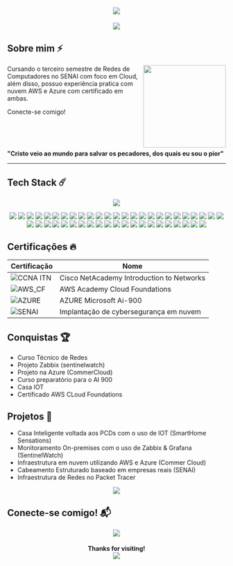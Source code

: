 <h1 align="center">
  <img src="https://capsule-render.vercel.app/api?type=waving&height=300&color=00008b&text=Lucca%20Acunzo&section=header&textBg=false&fontColor=ffff&reversal=true&rotate=0&animation=blinking">
</h1>


<p align="center">
  <img src="https://readme-typing-svg.herokuapp.com?font=play&size=25&pause=1000&center=true&vCenter=true&width=435&lines=Cloud++Engineer+%7C+Manager+Network">
</p>

## Sobre mim ⚡

<img align="right" height="190" src="https://i.pinimg.com/originals/99/56/9c/99569cfdb06e4027403c308cd4b5f103.gif">

Cursando o terceiro semestre de Redes de Computadores no SENAI com foco em Cloud, além disso,
possuo experiência pratica com nuvem AWS e Azure com certificado em ambas.

Conecte-se comigo!

<br><br><br>

**"Cristo veio ao mundo para salvar os pecadores, dos quais eu sou o pior"**

---

## Tech Stack ☄️

<p align="center">
  <img src="https://skillicons.dev/icons?i=arduino,aws,azure,c,debian,discord,gcp,github,gmail,grafana,instagram,linkedin,linux,nginx,notion,ps,twitter,windows,">
</p>
<p align="center">
<img src="https://img.shields.io/badge/ChatGPT-74aa9c?logo=openai&logoColor=white">
<img src="https://img.shields.io/badge/Amazon%20Alexa-00CAFF?logo=amazonalexa&logoColor=fff">
<img src="https://img.shields.io/badge/Google%20Assistant-4285F4?logo=googleassistant&logoColor=fff">
<img src="https://img.shields.io/badge/Google%20Gemini-886FBF?logo=googlegemini&logoColor=fff">
<img src="https://img.shields.io/badge/Firefox-FF7139?logo=Firefox&logoColor=white">
<img src="https://img.shields.io/badge/Google%20Chrome-4285F4?logo=GoogleChrome&logoColor=white">
<img src="https://img.shields.io/badge/Opera%20GX-EE2950?logo=operagx&logoColor=fff">
<img src="https://img.shields.io/badge/Google%20Drive-4285F4?logo=googledrive&logoColor=fff">
<img src="https://img.shields.io/badge/Mega-%23D90007.svg?logo=mega&logoColor=white">
<img src="https://img.shields.io/badge/AWS-%23FF9900.svg?logo=amazon-web-services&logoColor=white">
<img src="https://img.shields.io/badge/Google%20Cloud-%234285F4.svg?logo=google-cloud&logoColor=white">
<img src="https://custom-icon-badges.demolab.com/badge/Microsoft%20Azure-0089D6?logo=msazure&logoColor=white">
<img src="https://img.shields.io/badge/Notepad++-90E59A.svg?&logo=notepad%2b%2b&logoColor=black">
<img src="https://img.shields.io/badge/Trello-0052CC?logo=trello&logoColor=fff">
<img src="https://img.shields.io/badge/Zoom-2D8CFF?logo=zoom&logoColor=white">
<img src="https://img.shields.io/badge/MariaDB-003545?logo=mariadb&logoColor=white">
<img src="https://img.shields.io/badge/DynamoDB-4053D6?logo=amazondynamodb&logoColor=fff">
<img src="https://img.shields.io/badge/MySQL-4479A1?logo=mysql&logoColor=fff">
<img src="https://img.shields.io/badge/Google%20Colab-F9AB00?logo=googlecolab&logoColor=fff">
<img src="https://img.shields.io/badge/Canva-%2300C4CC.svg?&logo=Canva&logoColor=white">
<img src="https://img.shields.io/badge/Notion-000?logo=notion&logoColor=fff">
<img src="https://img.shields.io/badge/Steam-%23000000.svg?logo=steam&logoColor=white">
<img src="https://custom-icon-badges.demolab.com/badge/LinkedIn-0A66C2?logo=linkedin-white&logoColor=fff">
<img src="https://img.shields.io/badge/Debian-A81D33?logo=debian&logoColor=fff">
<img src="https://img.shields.io/badge/Linux-FCC624?logo=linux&logoColor=black">
<img src="https://custom-icon-badges.demolab.com/badge/Windows-0078D6?logo=windows11&logoColor=white">
<img src="https://img.shields.io/badge/C-00599C?logo=c&logoColor=white">
<img src="https://img.shields.io/badge/Discord-%235865F2.svg?&logo=discord&logoColor=white">
<img src="https://img.shields.io/badge/GitHub-%23121011.svg?logo=github&logoColor=white">
<img src="https://img.shields.io/badge/Gmail-D14836?logo=gmail&logoColor=white">
<img src="https://img.shields.io/badge/Instagram-%23E4405F.svg?logo=Instagram&logoColor=white">
<img src="https://custom-icon-badges.demolab.com/badge/LinkedIn-0A66C2?logo=linkedin-white&logoColor=fff">
<img src="https://img.shields.io/badge/Messenger-00B2FF?logo=messenger&logoColor=white">
<img src="https://img.shields.io/badge/Pinterest-%23E60023.svg?logo=Pinterest&logoColor=white">
<img src="https://img.shields.io/badge/Spotify-1ED760?logo=spotify&logoColor=white">
<img src="https://img.shields.io/badge/TikTok-black?logo=tiktok&logoColor=white">
<img src="https://img.shields.io/badge/Twitch-%239146FF.svg?logo=Twitch&logoColor=white">
<img src="https://img.shields.io/badge/WhatsApp-25D366?logo=whatsapp&logoColor=white">
<img src="https://img.shields.io/badge/X-%23000000.svg?logo=X&logoColor=white">
<img src="https://img.shields.io/badge/YouTube-%23FF0000.svg?logo=YouTube&logoColor=white">
<img src="https://img.shields.io/badge/Shazam-0088FF?logo=Shazam&logoColor=white">
<img src="https://img.shields.io/badge/Soundcloud-FF3300?logo=Soundcloud&logoColor=white">
<img src="https://img.shields.io/badge/Amazon%20Prime-0F79AF?logo=amazonprime&logoColor=white">
<img src="https://img.shields.io/badge/Crunchyroll-F47521?logo=crunchyroll&logoColor=white">
<img src="https://img.shields.io/badge/Max-000ce0?logo=hbo&logoColor=fff">
<img src="https://img.shields.io/badge/Netflix-E50914?logo=netflix&logoColor=white">

</p>

## Certificações 🔥

| Certificação | Nome |
| --- | --- |
|  ![CCNA ITN](https://img.shields.io/badge/CISCO_introduction_To_Networks-t?style=flat&logo=cisco&color=black) | Cisco NetAcademy Introduction to Networks |
|  ![AWS_CF](https://img.shields.io/badge/_-AWS_Academy_Cloud_Foundations-t?style=flat&logo=amazonwebservices&logoColor=orange&labelColor=black&color=black) | AWS Academy Cloud Foundations |
|  ![AZURE](https://img.shields.io/badge/AZURE_Microsoft_Ai-900-t?style=flat&logo=icloud&logoColor=blue&labelColor=black&color=black) | AZURE Microsoft Ai-900 |
|  ![SENAI](https://img.shields.io/badge/SENAI_-Implementation_cybersecurity_services_in_Google_Cloud-t?style=flat&logoColor=blue&labelColor=red&color=black) | Implantação de cybersegurança em nuvem |


## Conquistas 🏆

- Curso Técnico de Redes
- Projeto Zabbix (sentinelwatch)
- Projeto na Azure (CommerCloud)
- Curso preparatório para o AI 900
- Casa IOT
- Certificado AWS CLoud Foundations

## Projetos 🎯

- Casa Inteligente voltada aos PCDs com o uso de IOT (SmartHome Sensations)
- Monitoramento On-premises com o uso de Zabbix & Grafana (SentinelWatch)
- Infraestrutura em nuvem utilizando AWS e Azure (Commer Cloud)
- Cabeamento Estruturado baseado em empresas reais (SENAI)
- Infraestrutura de Redes no Packet Tracer

<p align="center">
  <img src="https://github-readme-streak-stats.herokuapp.com?user=LuccaAcm&theme=gotham&hide_border=true&mode=weekly">
</p>

## Conecte-se comigo! 📬

<p align="center">
  <a href="https://www.linkedin.com/in/luccaacz/"><img src="https://custom-icon-badges.demolab.com/badge/LinkedIn-0A66C2?logo=linkedin-white&logoColor=fff"></a>
</p>

<h4 align="center">
  Thanks for visiting!
  <div>
    <img src="https://komarev.com/ghpvc/?username=LuccaAcm&color=green">
    <div>
    </h4>
    </div>
  </div>
